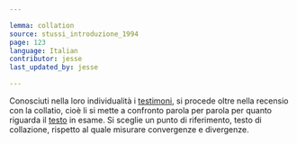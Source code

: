 ```yaml
---

lemma: collation
source: stussi_introduzione_1994
page: 123
language: Italian
contributor: jesse
last_updated_by: jesse

---
```

Conosciuti nella loro individualità i [testimoni](witness.html), si procede oltre nella recensio con la collatio, cioè li si mette a confronto parola per parola per quanto riguarda il [testo](text.html) in esame. Si sceglie un punto di riferimento, testo di collazione, rispetto al quale misurare convergenze e divergenze.
